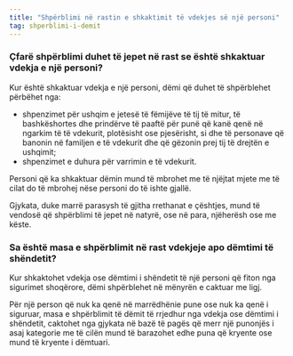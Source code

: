 ```yaml
---
title: "Shpërblimi në rastin e shkaktimit të vdekjes së një personi"
tag: shperblimi-i-demit
---
```


### Çfarë shpërblimi duhet të jepet në rast se është shkaktuar vdekja e një personi?

Kur është shkaktuar vdekja e një personi, dëmi që duhet të shpërblehet përbëhet nga:

* shpenzimet për ushqim e jetesë të fëmijëve të tij të mitur, të bashkëshortes dhe prindërve të paaftë për punë që kanë qenë në ngarkim të të vdekurit, plotësisht ose pjesërisht, si dhe të personave që banonin në familjen e të vdekurit dhe që gëzonin prej tij të drejtën e ushqimit;
* shpenzimet e duhura për varrimin e të vdekurit.

Personi që ka shkaktuar dëmin mund të mbrohet me të njëjtat mjete me të cilat do të mbrohej nëse personi do të ishte gjallë.

Gjykata, duke marrë parasysh të gjitha rrethanat e çështjes, mund të vendosë që shpërblimi të jepet në natyrë, ose në para, njëherësh ose me këste.

### Sa është masa e shpërblimit në rast vdekjeje apo dëmtimi të shëndetit?

Kur shkaktohet vdekja ose dëmtimi i shëndetit të një personi që fiton nga sigurimet shoqërore, dëmi shpërblehet në mënyrën e caktuar me ligj.

Për një person që nuk ka qenë në marrëdhënie pune ose nuk ka qenë i siguruar, masa e shpërblimit të dëmit të rrjedhur nga vdekja ose dëmtimi i shëndetit, caktohet nga gjykata në bazë të pagës që merr një punonjës i asaj kategorie me të cilën mund të barazohet edhe puna që kryente ose mund të kryente i dëmtuari.
